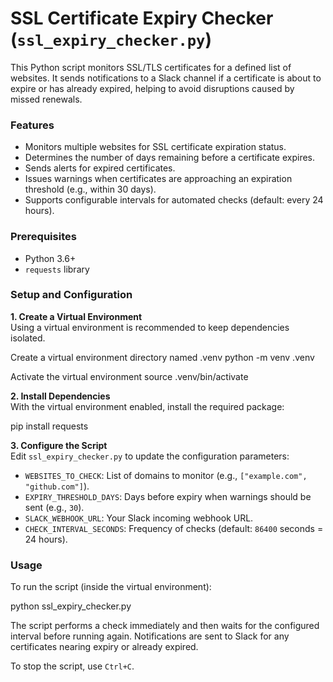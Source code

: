 # SSL Certificate Expiry Checker (`ssl_expiry_checker.py`)

This Python script monitors SSL/TLS certificates for a defined list of websites. It sends notifications to a Slack channel if a certificate is about to expire or has already expired, helping to avoid disruptions caused by missed renewals.

### Features
- Monitors multiple websites for SSL certificate expiration status.  
- Determines the number of days remaining before a certificate expires.  
- Sends alerts for expired certificates.  
- Issues warnings when certificates are approaching an expiration threshold (e.g., within 30 days).  
- Supports configurable intervals for automated checks (default: every 24 hours).  

### Prerequisites
- Python 3.6+  
- `requests` library  

### Setup and Configuration

**1. Create a Virtual Environment**  
Using a virtual environment is recommended to keep dependencies isolated.

Create a virtual environment directory named .venv
python -m venv .venv

Activate the virtual environment
source .venv/bin/activate


**2. Install Dependencies**  
With the virtual environment enabled, install the required package:

pip install requests

**3. Configure the Script**  
Edit `ssl_expiry_checker.py` to update the configuration parameters:

- `WEBSITES_TO_CHECK`: List of domains to monitor (e.g., `["example.com", "github.com"]`).  
- `EXPIRY_THRESHOLD_DAYS`: Days before expiry when warnings should be sent (e.g., `30`).  
- `SLACK_WEBHOOK_URL`: Your Slack incoming webhook URL.  
- `CHECK_INTERVAL_SECONDS`: Frequency of checks (default: `86400` seconds = 24 hours).  

### Usage
To run the script (inside the virtual environment):

python ssl_expiry_checker.py


The script performs a check immediately and then waits for the configured interval before running again. Notifications are sent to Slack for any certificates nearing expiry or already expired.  

To stop the script, use `Ctrl+C`.
